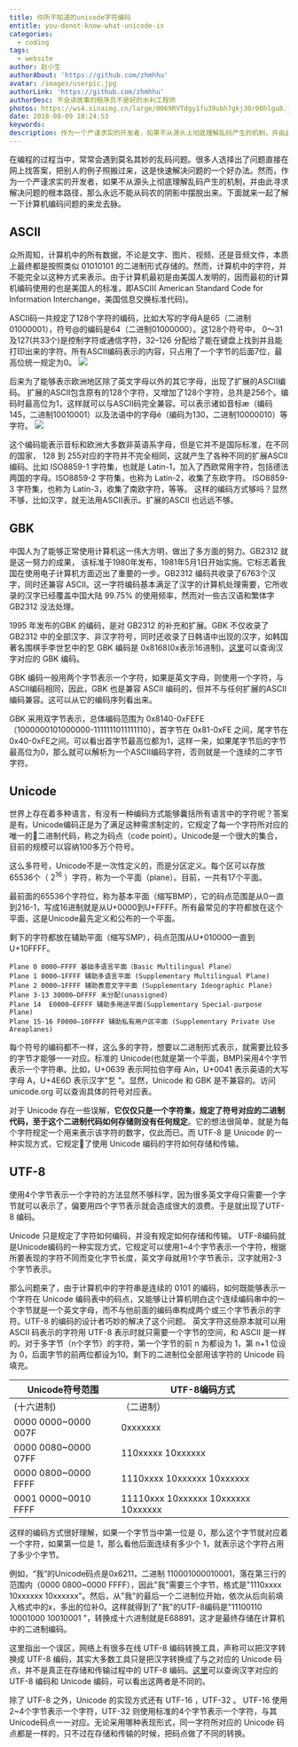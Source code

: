 ```yaml
---
title: 你所不知道的unicode字符编码
entitle: you-donot-know-what-unicode-is
categories:
  - coding
tags:
  - website
author: 赵小生
authorAbout: 'https://github.com/zhmhhu'
avatar: /images/userpic.jpg
authorLink: 'https://github.com/zhmhhu'
authorDesc: 不会讲故事的程序员不是好的水利工程师
photos: https://ws4.sinaimg.cn/large/0069RVTdgy1fu39ubh7gkj30r00hlgu8.jpg
date: 2018-08-09 10:24:53
keywords:
description: 作为一个严谨求实的开发者，如果不从源头上彻底理解乱码产生的机制，并由此寻求解决问题的根本路径，那么永远不能从码农的阴影中摆脱出来。
---
```

在编程的过程当中，常常会遇到莫名其妙的乱码问题。很多人选择出了问题直接在网上找答案，把别人的例子照搬过来，这是快速解决问题的一个好办法。然而，作为一个严谨求实的开发者，如果不从源头上彻底理解乱码产生的机制，并由此寻求解决问题的根本路径，那么永远不能从码农的阴影中摆脱出来。下面就来一起了解一下计算机编码问题的来龙去脉。

## ASCII
众所周知，计算机中的所有数据，不论是文字、图片、视频、还是音频文件，本质上最终都是按照类似 01010101 的二进制形式存储的。然而，计算机中的字符，并不能完全以这种方式来表示。由于计算机最初是由美国人发明的，因而最初的计算机编码使用的也是美国人的标准，即ASCII( American Standard Code for Information Interchange，美国信息交换标准代码)。

ASCII码一共规定了128个字符的编码，比如大写的字母A是65（二进制01000001），符号@的编码是64（二进制01000000）。这128个符号中， 0～31及127(共33个)是控制字符或通信字符，32–126 分配给了能在键盘上找到并且能打印出来的字符。所有ASCII编码表示的内容，只占用了一个字节的后面7位，最高位统一规定为0。
![](https://ws4.sinaimg.cn/large/0069RVTdgy1fu39ubh7gkj30r00hlgu8.jpg)

后来为了能够表示欧洲地区除了英文字母以外的其它字母，出现了扩展的ASCII编码。 扩展的ASCII包含原有的128个字符，又增加了128个字符，总共是256个。编码时最高位为1，这样就可以与ASCII码完全兼容。可以表示诸如音标æ（编码145，二进制10010001）以及法语中的字母é（编码为130，二进制10000010）等字符。
![](https://ws3.sinaimg.cn/large/0069RVTdgy1fu39vhmfx6j30h60gowtl.jpg)

这个编码能表示音标和欧洲大多数非英语系字母，但是它并不是国际标准，在不同的国家， 128 到 255对应的字符并不完全相同，这就产生了各种不同的扩展ASCII编码。比如 ISO8859-1 字符集，也就是 Latin-1，加入了西欧常用字符，包括德法两国的字母。ISO8859-2 字符集，也称为 Latin-2，收集了东欧字符。 ISO8859-3 字符集，也称为 Latin-3，收集了南欧字符，等等。
这样的编码方式够吗？显然不够，比如汉字，就无法用ASCII表示。扩展的ASCII 也远远不够。
 
## GBK
中国人为了能够正常使用计算机这一伟大方明，做出了多方面的努力。GB2312 就是这一努力的成果， 该标准于1980年发布，1981年5月1日开始实施。它标志着我国在使用电子计算机方面迈出了重要的一步。GB2312 编码共收录了6763个汉字，同时还兼容 ASCII。这一字符编码基本满足了汉字的计算机处理需要，它所收录的汉字已经覆盖中国大陆 99.75% 的使用频率，然而对一些古汉语和繁体字 GB2312 没法处理。

1995 年发布的GBK 的编码，是对 GB2312 的补充和扩展。GBK 不仅收录了 GB2312 中的全部汉字、非汉字符号，同时还收录了日韩语中出现的汉字，如韩国著名围棋手李世乭中的乭 GBK 编码是 0x8168(0x表示16进制)。[这里](https://www.qqxiuzi.cn/zh/hanzi-gbk-bianma.php)可以查询汉字对应的 GBK 编码。

GBK 编码一般用两个字节表示一个字符，如果是英文字母，则使用一个字符，与ASCII编码相同，因此，GBK 也是兼容 ASCII 编码的，但并不与任何扩展的ASCII编码兼容。这可以从它的编码序列看出来。

GBK 采用双字节表示，总体编码范围为 0x8140-0xFEFE（1000000101000000-1111111011111110），首字节在 0x81-0xFE 之间，尾字节在 0x40-0xFE之间。可以看出首字节最高位都为1，这样一来，如果尾字节后的字节最高位为0，那么就可以解析为一个ASCII编码字符，否则就是一个连续的二字节字符。
 
## Unicode
世界上存在着多种语言，有没有一种编码方式能够囊括所有语言中的字符呢？答案是有。Unicode编码正是为了满足这种需求制定的，它规定了每一个字符所对应的唯一的二进制代码，称之为码点（code point）。Unicode是一个很大的集合，目前的规模可以容纳100多万个符号。

这么多符号，Unicode不是一次性定义的，而是分区定义。每个区可以存放 65536个（ 2<sup>16</sup> ）字符，称为一个平面（plane）。目前，一共有17个平面。

最前面的65536个字符位，称为基本平面（缩写BMP），它的码点范围是从0一直到216-1，写成16进制就是从U+0000到U+FFFF。所有最常见的字符都放在这个平面，这是Unicode最先定义和公布的一个平面。

剩下的字符都放在辅助平面（缩写SMP），码点范围从U+010000一直到U+10FFFF。 

```
Plane 0 0000–FFFF 基础多语言平面（Basic Multilingual Plane）
Plane 1 0000–1FFFF 辅助多语言平面 (Supplementary Multilingual Plane)
Plane 2 0000–1FFFF 辅助表意文字平面 (Supplementary Ideographic Plane)
Plane 3-13 30000–DFFFF 未分配(unassigned)
Plane 14  E0000–EFFFF 辅助多用途平面(Supplement­ary Special-purpose Plane)
Plane 15-16 F0000–10FFFF 辅助私有用户区平面 (Supplement­ary Private Use Areaplanes)
```

每个符号的编码都不一样，这么多的字符，想要以二进制形式表示，就需要比较多的字节才能够一一对应。标准的 Unicode(也就是第一个平面，BMP)采用4个字节表示一个字符串。比如，U+0639 表示阿拉伯字母 Ain，U+0041 表示英语的大写字母 A，U+4E6D 表示汉字"乭 "。显然，Unicode 和 GBK 是不兼容的。访问 unicode.org 可以查询具体的符号对应表。

对于 Unicode 存在一些误解，**它仅仅只是一个字符集，规定了符号对应的二进制代码，至于这个二进制代码如何存储则没有任何规定**。它的想法很简单，就是为每个字符规定一个用来表示该字符的数字，仅此而已。而 UTF-8 是 Unicode 的一种实现方式，它规定了使用 Unicode 编码的字符如何存储和传输。

## UTF-8

使用4个字节表示一个字符的方法显然不够科学，因为很多英文字母只需要一个字节就可以表示了，偏要用四个字节表示就会造成很大的浪费。于是就出现了UTF-8 编码。

Unicode 只是规定了字符如何编码，并没有规定如何存储和传输。 UTF-8编码就是Unicode编码的一种实现方式，它规定可以使用1~4个字节表示一个字符，根据所要表现的字符不同而变化字节长度，英文字母就用1个字节表示，汉字就用2-3个字节表示。

那么问题来了，由于计算机中的字符串是连续的 0101 的编码，如何既能够表示一个字符在 Unicode 编码表中的码点，又能够让计算机明白这个连续编码串中的一个字节就是一个英文字母，而不与他前面的编码串构成两个或三个字节表示的字符。UTF-8 的编码的设计者巧妙的解决了这个问题。
英文字符这些原本就可以用 ASCII 码表示的字符用 UTF-8 表示时就只需要一个字节的空间，和 ASCII 是一样的。对于多字节（n个字节）的字符，第一个字节的前 n 为都设为 1，第 n+1 位设为 0，后面字节的前两位都设为10。剩下的二进制位全部用该字符的 Unicode 码填充。

| Unicode符号范围 | UTF-8编码方式 |
| ------ | ------ |
| (十六进制) | （二进制）| 
| 0000 0000~0000 007F | 0xxxxxxx|
|0000 0080~0000 07FF | 110xxxxx 10xxxxxx|
|0000 0800~0000 FFFF | 1110xxxx 10xxxxxx 10xxxxxx|
|0001 0000~0010 FFFF | 11110xxx 10xxxxxx 10xxxxxx 10xxxxxx|

这样的编码方式很好理解，如果一个字节当中第一位是 0，那么这个字节就对应着一个字符，如果第一位是 1，那么看他后面连续有多少个 1，就表示这个字符占用了多少个字节。

例如，“我”的Unicode码点是0x6211，二进制 110001000010001，落在第三行的范围内（0000 0800~0000 FFFF），因此"我"需要三个字节，格式是"1110xxxx 10xxxxxx 10xxxxxx"。然后，从"我"的最后一个二进制位开始，依次从后向前填入格式中的x，多出的位补0。这样就得到了"我"的UTF-8编码是"11100110 10001000 10010001 "，转换成十六进制就是E68891，这才是最终存储在计算机中的二进制编码。

这里指出一个误区，网络上有很多在线 UTF-8 编码转换工具，声称可以把汉字转换成 UTF-8 编码，其实大多数工具只是把汉字转换成了与之对应的 Unicode 码点，并不是真正在存储和传输过程中的 UTF-8 编码。[这里](http://www.mytju.com/classcode/tools/encode_utf8.asp)可以查询汉字对应的 UTF-8 编码和 Unicode 编码，可以看出这两者是不同的。

除了 UTF-8 之外，Unicode 的实现方式还有 UTF-16 ，UTF-32 。 UTF-16 使用2~4个字节表示一个字符，UTF-32 则使用标准的4个字节表示一个字符，与其Unicode码点一一对应。无论采用哪种表现形式，同一字符所对应的 Unicode 码点都是一样的，只不过在存储和传输的时候，把码点做了不同的转换。
